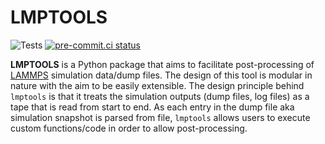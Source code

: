 # LMPTOOLS

![Tests](https://github.com/venkatbala/lmptools/actions/workflows/tests.yml/badge.svg)
[![pre-commit.ci status](https://results.pre-commit.ci/badge/github/venkatBala/lmptools/develop.svg)](https://results.pre-commit.ci/latest/github/venkatBala/lmptools/develop)

**LMPTOOLS** is a Python package that aims to facilitate post-processing of [LAMMPS](https://www.lammps.org/) simulation data/dump files. The design of this tool
is modular in nature with the aim to be easily extensible. The design principle behind `lmptools` is that it treats the simulation outputs (dump files, log files) as a tape that
is read from start to end. As each entry in the dump file aka simulation snapshot is parsed from file, `lmptools` allows users to execute custom functions/code in order to allow post-processing.

